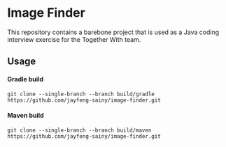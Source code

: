 # Image Finder
This repository contains a barebone project that is used as a Java coding interview exercise for the Together With team.


## Usage

#### Gradle build
`git clone --single-branch --branch build/gradle https://github.com/jayfeng-sainy/image-finder.git`

#### Maven build
`git clone --single-branch --branch build/maven https://github.com/jayfeng-sainy/image-finder.git`
